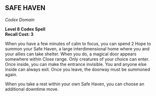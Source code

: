 ## SAFE HAVEN  
_Codex Domain_

**Level 8 Codex Spell**  
**Recall Cost: 3**

When you have a few minutes of calm to focus, you can spend 2 Hope to summon your Safe Haven, a large interdimensional home where you and your allies can take shelter. When you do, a magical door appears somewhere within Close range. Only creatures of your choice can enter. Once inside, you can make the entrance invisible. You and anyone else inside can always exit. Once you leave, the doorway must be summoned again.  

When you take a rest within your own Safe Haven, you can choose an additional downtime move.  
